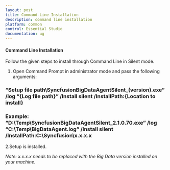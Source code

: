 ```yaml
---
layout: post
title: Command-Line-Installation
description: command line installation
platform: common
control: Essential Studio
documentation: ug
---
```


#### Command Line Installation

Follow the given steps to install through Command Line in Silent mode.

1.  Open Command Prompt in administrator mode and pass the following arguments:

### “Setup file path\SyncfusionBigDataAgentSilent_(version).exe” /log “{Log file path}” /Install silent   /InstallPath:{Location to install}

### Example: “D:\Temp\SyncfusionBigDataAgentSilent_2.1.0.70.exe” /log “C:\Temp\BigDataAgent.log” /Install silent /InstallPath:C:\Syncfusion\x.x.x.x


2.Setup is installed.

   _Note: x.x.x.x needs to be replaced with the Big Data version installed on your machine._



